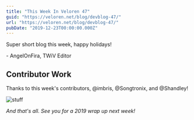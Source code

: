 ```yaml
---
title: "This Week In Veloren 47"
guid: "https://veloren.net/blog/devblog-47/"
url: "https://veloren.net/blog/devblog-47/"
pubDate: "2019-12-23T00:00:00.000Z"
---
```


Super short blog this week, happy holidays!

\- AngelOnFira, TWiV Editor

## Contributor Work

Thanks to this week's contributors, @imbris, @Songtronix, and @Shandley!

![stuff](https://s3.eu-central-2.wasabisys.com/veloren-blog/cdn/541307708146581519/659233670359547914/unknown.png)

_And that's all. See you for a 2019 wrap up next week!_
